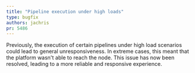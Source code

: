 ```yaml
---
title: "Pipeline execution under high loads"
type: bugfix
authors: jachris
pr: 5486
---
```


Previously, the execution of certain pipelines under high load scenarios could
lead to general unresponsiveness. In extreme cases, this meant that the platform
wasn't able to reach the node. This issue has now been resolved, leading to a
more reliable and responsive experience.
